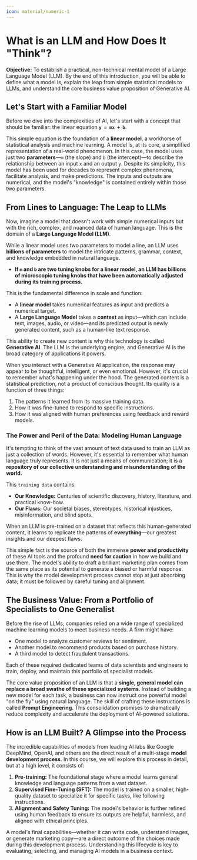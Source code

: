 ```yaml
---
icon: material/numeric-1
---
```



# What is an LLM and How Does It "Think"?

**Objective:** To establish a practical, non-technical mental model of a Large Language Model (LLM). By the end of this introduction, you will be able to define what a model is, explain the leap from simple statistical models to LLMs, and understand the core business value proposition of Generative AI.


## Let's Start with a Familiar Model

Before we dive into the complexities of AI, let's start with a concept that should be familiar: the linear equation **`y = mx + b`**.

This simple equation is the foundation of a **linear model**, a workhorse of statistical analysis and machine learning. A model is, at its core, a simplified representation of a real-world phenomenon. In this case, the model uses just two **parameters**—`m` (the slope) and `b` (the intercept)—to describe the relationship between an input `x` and an output `y`. Despite its simplicity, this model has been used for decades to represent complex phenomena, facilitate analysis, and make predictions. The inputs and outputs are numerical, and the model's "knowledge" is contained entirely within those two parameters.

## From Lines to Language: The Leap to LLMs

Now, imagine a model that doesn't work with simple numerical inputs but with the rich, complex, and nuanced data of human language. This is the domain of a **Large Language Model (LLM)**.

While a linear model uses two parameters to model a line, an LLM uses **billions of parameters** to model the intricate patterns, grammar, context, and knowledge embedded in natural language.

* **If `m` and `b` are two tuning knobs for a linear model, an LLM has billions of microscopic tuning knobs that have been automatically adjusted during its training process.**

This is the fundamental difference in scale and function:

* A **linear model** takes numerical features as input and predicts a numerical target.
* A **Large Language Model** takes a **context** as input—which can include text, images, audio, or video—and its predicted output is newly generated content, such as a human-like text response.

This ability to create new content is why this technology is called **Generative AI**. The LLM is the underlying engine, and Generative AI is the broad category of applications it powers.

When you interact with a Generative AI application, the response may appear to be thoughtful, intelligent, or even emotional. However, it's crucial to remember what's happening under the hood. The generated content is a statistical prediction, not a product of conscious thought. Its quality is a function of three things:

1.  The patterns it learned from its massive training data.
2.  How it was fine-tuned to respond to specific instructions.
3.  How it was aligned with human preferences using feedback and reward models.

### The Power and Peril of the Data: Modeling Human Language

It's tempting to think of the vast amount of text data used to train an LLM as just a collection of words. However, it's essential to remember what human language truly represents. It is not just a means of communication; it is a **repository of our collective understanding and misunderstanding of the world.**

This `training data` contains:

* **Our Knowledge:** Centuries of scientific discovery, history, literature, and practical know-how.
* **Our Flaws:** Our societal biases, stereotypes, historical injustices, misinformation, and blind spots.

When an LLM is pre-trained on a dataset that reflects this human-generated content, it learns to replicate the patterns of **everything**—our greatest insights and our deepest flaws.

This simple fact is the source of both the immense **power and productivity** of these AI tools and the profound **need for caution** in how we build and use them. The model's ability to draft a brilliant marketing plan comes from the same place as its potential to generate a biased or harmful response. This is why the model development process cannot stop at just absorbing data; it must be followed by careful tuning and alignment.

## The Business Value: From a Portfolio of Specialists to One Generalist

Before the rise of LLMs, companies relied on a wide range of specialized machine learning models to meet business needs. A firm might have:

* One model to analyze customer reviews for sentiment.
* Another model to recommend products based on purchase history.
* A third model to detect fraudulent transactions.

Each of these required dedicated teams of data scientists and engineers to train, deploy, and maintain this portfolio of specialist models.

The core value proposition of an LLM is that a **single, general model can replace a broad swathe of these specialized systems**. Instead of building a new model for each task, a business can now instruct one powerful model "on the fly" using natural language. The skill of crafting these instructions is called **Prompt Engineering**. This consolidation promises to dramatically reduce complexity and accelerate the deployment of AI-powered solutions.

## How is an LLM Built? A Glimpse into the Process

The incredible capabilities of models from leading AI labs like Google DeepMind, OpenAI, and others are the direct result of a multi-stage **model development process**. In this course, we will explore this process in detail, but at a high level, it consists of:

1.  **Pre-training:** The foundational stage where a model learns general knowledge and language patterns from a vast dataset.
2.  **Supervised Fine-Tuning (SFT):** The model is trained on a smaller, high-quality dataset to specialize it for specific tasks, like following instructions.
3.  **Alignment and Safety Tuning:** The model's behavior is further refined using human feedback to ensure its outputs are helpful, harmless, and aligned with ethical principles.

A model's final capabilities—whether it can write code, understand images, or generate marketing copy—are a direct outcome of the choices made during this development process. Understanding this lifecycle is key to evaluating, selecting, and managing AI models in a business context.


